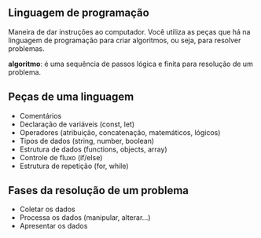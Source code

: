 ## Linguagem de programação

Maneira de dar instruções ao computador.
Você utiliza as peças que há na linguagem de programação para criar algoritmos, ou seja, para resolver problemas.

**algoritmo**: é uma sequência de passos lógica e finita para resolução de um problema.

## Peças de uma linguagem
- Comentários
- Declaração de variáveis (const, let)
- Operadores (atribuição, concatenação, matemáticos, lógicos)
- Tipos de dados (string, number, boolean)
- Estrutura de dados (functions, objects, array)
- Controle de fluxo (if/else)
- Estrutura de repetição (for, while)

## Fases da resolução de um problema

- Coletar os dados
- Processa os dados (manipular, alterar...)
- Apresentar os dados